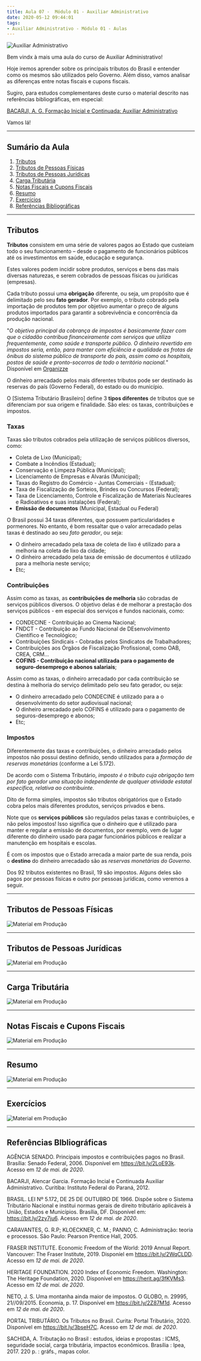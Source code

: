 ```yaml
---
title: Aula 07 -  Módulo 01 - Auxiliar Administrativo
date: 2020-05-12 09:44:01
tags:
- Auxiliar Administrativo - Módulo 01 - Aulas
---
```


<img src="../../../../assets/media/img/cursos/logo-auxiliar-administrativo-01.png" alt="Auxiliar Administrativo" title="Auxiliar Administrativo" class="img-50  bg-white">

Bem vindx à mais uma aula do curso de Auxiliar Administrativo!

Hoje iremos aprender sobre os principais tributos do Brasil e entender como os mesmos são utilizados pelo Governo. Além disso, vamos analisar as diferenças entre notas fiscais e cupons fiscais.

Sugiro, para estudos complementares deste curso o material descrito nas referências bibliográficas, em especial:

[BACARJI, A. G. Formação Inicial e Continuada: Auxiliar Administrativo](https://bit.ly/3e9aqsA)

Vamos lá!

---

## Sumário da Aula

1. [Tributos](#Tributos)
2. [Tributos de Pessoas Físicas](#Tributos-de-Pessoas-Fisicas)
3. [Tributos de Pessoas Jurídicas](#Tributos-de-Pessoas-Juridicas)
4. [Carga Tributária](#Carga-Tributaria)
5. [Notas Fiscais e Cupons Fiscais](#Notas-Fisicais-e-Cupons-Fiscais)
6. [Resumo](#Resumo)
7. [Exercícios](#Exercicios)
8. [Referências Bibliográficas](#Referencias-Bibliograficas)

---

## Tributos

**Tributos** consistem em uma série de valores pagos ao Estado que custeiam todo o seu funcionamento – desde o pagamento de funcionários públicos até os investimentos em saúde, educação e segurança.

Estes valores podem incidir sobre produtos, serviços e bens das mais diversas naturezas, e serem cobrados de pessoas físicas ou jurídicas (empresas).

Cada tributo possui uma **obrigação** diferente, ou seja, um propósito que é delimitado pelo seu **fato gerador**. Por exemplo, o tributo cobrado pela importação de produtos tem por objetivo aumentar o preço de alguns produtos importados para garantir a sobrevivência e concorrência da produção nacional.

"*O objetivo principal da cobrança de impostos é basicamente fazer com que o cidadão contribua financeiramente com serviços que utiliza frequentemente, como saúde e transporte público. O dinheiro revertido em impostos seria, então, para manter com eficiência e qualidade as frotas de ônibus do sistema público de transporte do país, assim como os hospitais, postos de saúde e pronto-socorros de todo o território nacional.*" Disponível em [Organizze](https://financaspessoais.organizze.com.br/afinal-para-onde-vao-os-impostos-que-pagamos/)

O dinheiro arrecadado pelos mais diferentes tributos pode ser destinado às reservas do país (Governo Federal), do estado ou do município.

O [Sistema Tributário Brasileiro] define 3 **tipos diferentes** de tributos que se diferenciam por sua origem e finalidade. São eles: os taxas, contribuições e impostos.

### Taxas

Taxas são tributos cobrados pela utilização de serviços públicos diversos, como:

- Coleta de Lixo (Municipal);
- Combate a Incêndios (Estadual);
- Conservação e Limpeza Pública (Municipal);
- Licenciamento de Empresas e Alvarás (Municipal);
- Taxas do Registro do Comércio - Juntas Comerciais - (Estadual);
- Taxa de Fiscalização de Sorteios, Brindes ou Concursos (Federal);
- Taxa de Licenciamento, Controle e Fiscalização de Materiais Nucleares e Radioativos e suas instalações (Federal);
- **Emissão de documentos** (Municipal, Estadual ou Federal)

O Brasil possui 34 taxas diferentes, que possuem particularidades e pormenores. No entanto, é bom ressaltar que o valor arrecadado pelas taxas é destinado ao seu *fato gerador*, ou seja:

- O dinheiro arrecadado pela taxa de coleta de lixo é utilizado para a melhoria na coleta de lixo da cidade;
- O dinheiro arrecadado pela taxa de emissão de documentos é utilizado para a melhoria neste serviço;
- Etc;

### Contribuições

Assim como as taxas, as **contribuições de melhoria** são cobradas de serviços públicos diversos. O objetivo delas é de melhorar a prestação dos serviços públicos - em especial dos serviços e fundos nacionais, como:

- CONDECINE - Contribuição ao Cinema Nacional;
- FNDCT - Contribuição ao Fundo Nacional de DEsenvolvimento Científico e Tecnológico;
- Contribuições Sindicais - Cobradas pelos Sindicatos de Trabalhadores;
- Contribuições aos Órgãos de Fiscalização Profissional, como OAB, CREA, CRM...
- **COFINS - Contribuição nacional utilizada para o pagamento de seguro-desemprego e abonos salariais**;

Assim como as taxas, o dinheiro arrecadado por cada contribuição se destina à melhoria do serviço delimitado pelo seu fato gerador, ou seja:

- O dinheiro arrecadado pelo CONDECINE é utilizado para a o desenvolvimento do setor audiovisual nacional;
- O dinheiro arrecadado pelo COFINS é utilizado para o pagamento de seguros-desemprego e abonos;
- Etc;

### Impostos

Diferentemente das taxas e contribuições, o dinheiro arrecadado pelos impostos não possui destino definido, sendo utilizados para a *formação de reservas monetárias* (conforme a Lei 5.172).

De acordo com o Sistema Tributário, *imposto é o tributo cuja obrigação tem por fato gerador uma situação independente de qualquer atividade estatal específica, relativa ao contribuinte*.

Dito de forma simples, impostos são tributos obrigatórios que o Estado cobra pelos mais diferentes produtos, serviços privados e bens. 

Note que os **serviços públicos** são regulados pelas taxas e contribuições, e não pelos impostos! Isso significa que o dinheiro que é utilizado para manter e regular a emissão de documentos, por exemplo, vem de lugar diferente do dinheiro usado para pagar funcionários públicos e realizar a manutenção em hospitais e escolas.

É com os impostos que o Estado arrecada a maior parte de sua renda, pois o **destino** do dinheiro arrecadado são as *reservas monetárias do Governo*.

Dos 92 tributos existentes no Brasil, 19 são impostos. Alguns deles são pagos por pessoas físicas e outro por pessoas jurídicas, como veremos a seguir.

---

## Tributos de Pessoas Físicas

![Material em Produção](../../../../assets/media/img/wallpapers/producao.gif)

---

## Tributos de Pessoas Jurídicas

![Material em Produção](../../../../assets/media/img/wallpapers/producao.gif)

---

## Carga Tributária

![Material em Produção](../../../../assets/media/img/wallpapers/producao.gif)

---

## Notas Fiscais e Cupons Fiscais

![Material em Produção](../../../../assets/media/img/wallpapers/producao.gif)

---

## Resumo

![Material em Produção](../../../../assets/media/img/wallpapers/producao.gif)

---

## Exercícios

![Material em Produção](../../../../assets/media/img/wallpapers/producao.gif)

---

## Referências BIbliográficas

AGÊNCIA SENADO. Principais impostos e contribuições pagos no Brasil. Brasília: Senado Federal, 2006. Disponível em <https://bit.ly/2LoE93k>. Acesso em *12 de mai. de 2020*.

BACARJI, Alencar Garcia. Formação Incial e Continuada Auxiliar Administrativo. Curitiba: Instituto Federal do Paraná, 2012.

BRASIL. LEI Nº 5.172, DE 25 DE OUTUBRO DE 1966. Dispõe sobre o Sistema Tributário Nacional e institui normas gerais de direito tributário aplicáveis à União, Estados e Municípios. Brasília, DF. Disponível em: <https://bit.ly/2zy7ju6>. Acesso em *12 de mai. de 2020*.

CARAVANTES, G. R.P; KLOECKNER, C. M.; PANNO, C. Administração: teoria e processos. São Paulo: Pearson Prentice Hall, 2005.

FRASER INSTITUTE. Economic Freedom of the World: 2019 Annual Report. Vancouver: The Fraser Institute, 2019. Disponíel em <https://bit.ly/2WqCLDD>. Acesso em *12 de mai. de 2020*.

HERITAGE FOUNDATION. 2020 Index of Economic Freedom. Washington: The Heritage Foundation, 2020. Disponível em <https://herit.ag/3fKVMs3>. Acesso em *12 de mai. de 2020*.

NETO, J. S. Uma montanha ainda maior de impostos. O GLOBO, n. 29995, 21//09/2015. Economia, p. 17. Disponível em <https://bit.ly/2Z87M1d>. Acesso em *12 de mai. de 2020*.

PORTAL TRIBUTÁRIO. Os Tributos no Brasil. Curita: Portal Tributário, 2020. Disponível em <https://bit.ly/3bseH7C>. Acesso em *12 de mai. de 2020*.

SACHIDA, A. Tributação no Brasil : estudos, ideias e propostas : ICMS, seguridade social, carga tributária, impactos econômicos. Brasília : Ipea, 2017. 220 p. : gráfs., mapas color.